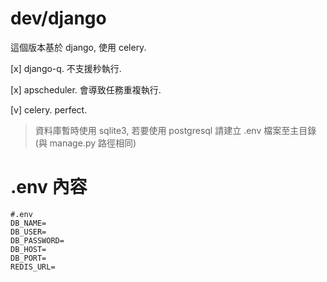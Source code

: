# dev/django

這個版本基於 django, 使用 celery.

[x] django-q. 不支援秒執行.

[x] apscheduler. 會導致任務重複執行.

[v] celery. perfect.

> 資料庫暫時使用 sqlite3, 若要使用 postgresql 請建立 .env 檔案至主目錄(與 manage.py 路徑相同)

# .env 內容

```dotenv
#.env
DB_NAME=
DB_USER=
DB_PASSWORD=
DB_HOST=
DB_PORT=
REDIS_URL=
```